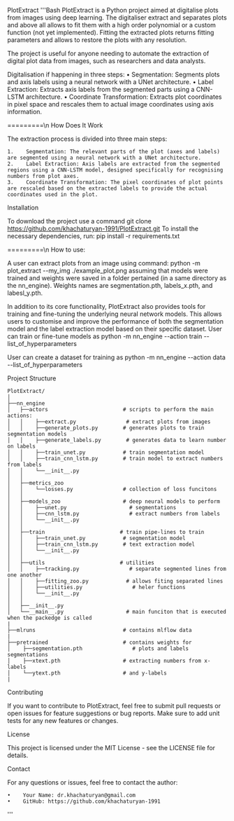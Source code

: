 PlotExtract
'''Bash
PlotExtract is a Python project aimed at digitalise plots from images using deep learning. The digitaliser extract and separates plots and above all allows to fit them with a high order polynomial or a custom function (not yet implemented). Fitting the extracted plots returns fitting parameters and allows to restore the plots with any resolution.

The project is useful for anyone needing to automate the extraction of digital plot data from images, such as researchers and data analysts.

Digitalisation if happening in three steps:
    •    Segmentation: Segments plots and axis labels using a neural network with a UNet architecture.
    •    Label Extraction: Extracts axis labels from the segmented parts using a CNN-LSTM architecture.
    •    Coordinate Transformation: Extracts plot coordinates in pixel space and rescales them to actual image coordinates using axis information.

=========\n
How Does It Work

The extraction process is divided into three main steps:

    1.    Segmentation: The relevant parts of the plot (axes and labels) are segmented using a neural network with a UNet architecture.
    2.    Label Extraction: Axis labels are extracted from the segmented regions using a CNN-LSTM model, designed specifically for recognising numbers from plot axes.
    3.    Coordinate Transformation: The pixel coordinates of plot points are rescaled based on the extracted labels to provide the actual coordinates used in the plot.


Installation

To download the project use a command
    git clone https://github.com/khachaturyan-1991/PlotExtract.git
To install the necessary dependencies, run:
    pip install -r requirements.txt

=========\n
How to use:

A user can extract plots from an image using command:
    python -m plot_extract --my_img ./example_plot.png
assuming that models were trained and weights were saved in a folder pertained (in a same directory as the nn_engine). Weights names are segmentation.pth, labels_x.pth, and labesl_y.pth.

In addition to its core functionality, PlotExtract also provides tools for training and fine-tuning the underlying neural network models. This allows users to customise and improve the performance of both the segmentation model and the label extraction model based on their specific dataset.
User can train or fine-tune models as
    python -m nn_engine --action train --list_of_hyperparameters

User can create a dataset for training as
    python -m nn_engine --action data --list_of_hyperparameters


Project Structure

```
PlotExtract/
│
├──nn_engine
│   ├──actors                        # scripts to perform the main actions:
│   │    ├──extract.py                # extract plots from images
│   │    ├──generate_plots.py        # generates plots to train segmentation models
│   │    ├──generate_labels.py        # generates data to learn number on labels
│   │    ├──train_unet.py            # train segmentation model
│   │    ├──train_cnn_lstm.py        # train model to extract numbers from labels
│   │    └──__init__.py
│   │
│   ├──metrics_zoo
│   │    └──losses.py                # collection of loss funcitons
│   │
│   ├──models_zoo                    # deep neural models to perform
│   │    ├──unet.py                    # segmentations
│   │    ├──cnn_lstm.py                # extract numbers from labels
│   │    └──__init__.py
│   │
│   ├──train                        # train pipe-lines to train
│   │    ├──train_unet.py            # segmentation model
│   │    ├──train_cnn_lstm.py        # text extraction model
│   │    └──__init__.py
│   │
│   ├──utils                        # utilities
│   │    ├──tracking.py                # separate segmented lines from one another
│   │    ├──fitting_zoo.py            # allows fiting separated lines
│   │    ├──utilities.py                # heler functions
│   │    └──__init__.py
│   │
│   ├──__init__.py
│   └──__main__.py                    # main funciton that is executed when the packedge is called
|
├──mlruns                            # contains mlflow data
|
├──pretrained                        # contains weights for
│    ├──segmentation.pth                # plots and labels segmentations
│    ├──xtext.pth                    # extracting numbers from x-labels
│    └──ytext.pth                    # and y-labels
|

```

Contributing

If you want to contribute to PlotExtract, feel free to submit pull requests or open issues for feature suggestions or bug reports. Make sure to add unit tests for any new features or changes.

License

This project is licensed under the MIT License - see the LICENSE file for details.

Contact

For any questions or issues, feel free to contact the author:

    •    Your Name: dr.khachaturyan@gmail.com
    •    GitHub: https://github.com/khachaturyan-1991
'''
